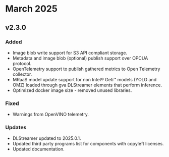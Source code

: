 # March 2025

## v2.3.0

### Added
- Image blob write support for S3 API compliant storage.
- Metadata and image blob (optional) publish support over OPCUA protocol.
- OpenTelemetry support to publish gathered metrics to Open Telemetry collector.
- MRaaS model update support for non Intel® Geti™ models (YOLO and OMZ) loaded through gva DLStreamer elements that perform inference.
- Optimized docker image size - removed unused libraries.

### Fixed
- Warnings from OpenVINO telemetry.

### Updates
- DLStreamer updated to 2025.0.1.
- Updated third party programs list for components with copyleft licenses.
- Updated documentation.